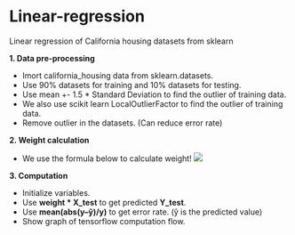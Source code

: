 # Linear-regression
Linear regression of California housing datasets from sklearn

**1. Data pre-processing**
- Imort california_housing data from sklearn.datasets.
- Use 90% datasets for training and 10% datasets for testing.
- Use mean +- 1.5 * Standard Deviation to find the outlier of training data.
- We also use scikit learn LocalOutlierFactor to find the outlier of training data.
- Remove outlier in the datasets. (Can reduce error rate)

**2. Weight calculation**
- We use the formula below to calculate weight!
![](https://i.imgur.com/MzEfrV3.png)

**3. Computation**
- Initialize variables.
- Use **weight * X_test** to get predicted **Y_test**.
- Use **mean(abs(y–ŷ)/y)** to get error rate. (ŷ is the predicted value)
- Show graph of tensorflow computation flow.

